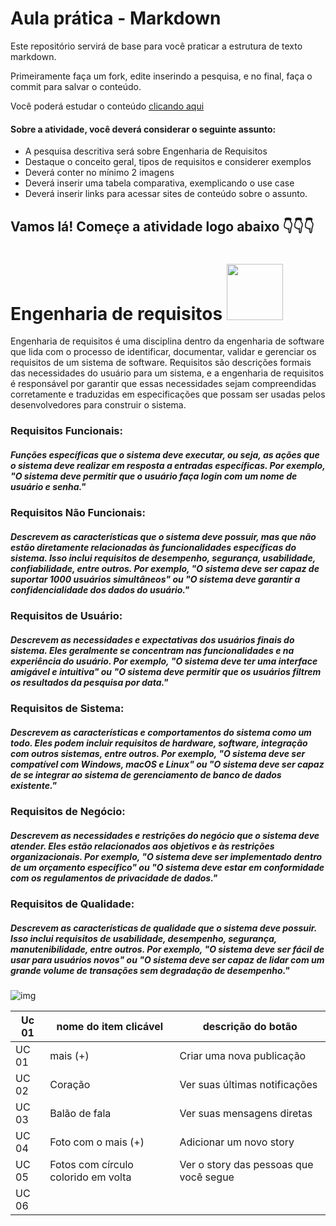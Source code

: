  # Aula prática - Markdown

Este repositório servirá de base para você praticar a estrutura de texto markdown. 

Primeiramente faça um fork, edite inserindo a pesquisa, e no final, faça o commit para salvar o conteúdo.

Você poderá estudar o conteúdo [clicando aqui](https://docs.pipz.com/central-de-ajuda/learning-center/guia-basico-de-markdown#open)

#### Sobre a atividade, você deverá considerar o seguinte assunto:

- A pesquisa descritiva será sobre Engenharia de Requisitos
- Destaque o conceito geral, tipos de requisitos e considerer exemplos
- Deverá conter no mínimo 2 imagens
- Deverá inserir uma tabela comparativa, exemplicando o use case
- Deverá inserir links para acessar sites de conteúdo sobre o assunto.


## Vamos lá! Começe a atividade logo abaixo 👇👇👇

# Engenharia de requisitos <img src="https://media.tenor.com/pYAjdsSGlvoAAAAi/pokemon.gif" width="90px">
Engenharia de requisitos é uma disciplina dentro da engenharia de software que lida com o processo de identificar, documentar, validar e gerenciar os requisitos de um sistema de software. Requisitos são descrições formais das necessidades do usuário para um sistema, e a engenharia de requisitos é responsável por garantir que essas necessidades sejam compreendidas corretamente e traduzidas em especificações que possam ser usadas pelos desenvolvedores para construir o sistema.

### Requisitos Funcionais: 
##### Funções específicas que o sistema deve executar, ou seja, as ações que o sistema deve realizar em resposta a entradas específicas. Por exemplo, "O sistema deve permitir que o usuário faça login com um nome de usuário e senha."

### Requisitos Não Funcionais:
##### Descrevem as características que o sistema deve possuir, mas que não estão diretamente relacionadas às funcionalidades específicas do sistema. Isso inclui requisitos de desempenho, segurança, usabilidade, confiabilidade, entre outros. Por exemplo, "O sistema deve ser capaz de suportar 1000 usuários simultâneos" ou "O sistema deve garantir a confidencialidade dos dados do usuário."

### Requisitos de Usuário:
##### Descrevem as necessidades e expectativas dos usuários finais do sistema. Eles geralmente se concentram nas funcionalidades e na experiência do usuário. Por exemplo, "O sistema deve ter uma interface amigável e intuitiva" ou "O sistema deve permitir que os usuários filtrem os resultados da pesquisa por data."

### Requisitos de Sistema:
##### Descrevem as características e comportamentos do sistema como um todo. Eles podem incluir requisitos de hardware, software, integração com outros sistemas, entre outros. Por exemplo, "O sistema deve ser compatível com Windows, macOS e Linux" ou "O sistema deve ser capaz de se integrar ao sistema de gerenciamento de banco de dados existente."

### Requisitos de Negócio:
##### Descrevem as necessidades e restrições do negócio que o sistema deve atender. Eles estão relacionados aos objetivos e às restrições organizacionais. Por exemplo, "O sistema deve ser implementado dentro de um orçamento específico" ou "O sistema deve estar em conformidade com os regulamentos de privacidade de dados."

### Requisitos de Qualidade:
##### Descrevem as características de qualidade que o sistema deve possuir. Isso inclui requisitos de usabilidade, desempenho, segurança, manutenibilidade, entre outros. Por exemplo, "O sistema deve ser fácil de usar para usuários novos" ou "O sistema deve ser capaz de lidar com um grande volume de transações sem degradação de desempenho."

![img](https://encrypted-tbn0.gstatic.com/images?q=tbn:ANd9GcRNcXF5iAO8C0yVJJUjYRlBms_SiY_xhM8ZuXrEaC4Bhw&s)

Uc 01 | nome do item clicável | descrição do botão
----------- | ------------ | -------------
UC 01 | mais (+) | Criar uma nova publicação
UC 02 | Coração | Ver suas últimas notificações
UC 03 | Balão de fala | Ver suas mensagens diretas
UC 04 | Foto com o mais (+) | Adicionar um novo story
UC 05 | Fotos com círculo colorido em volta | Ver o story das pessoas que você segue
UC 06 | 


